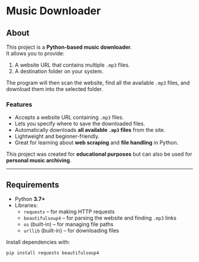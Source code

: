 # Music Downloader

## About
This project is a **Python-based music downloader**.  
It allows you to provide:
1. A website URL that contains multiple `.mp3` files.  
2. A destination folder on your system.  

The program will then scan the website, find all the available `.mp3` files, and download them into the selected folder.  

###  Features
- Accepts a website URL containing `.mp3` files.
- Lets you specify where to save the downloaded files.
- Automatically downloads **all available `.mp3` files** from the site.
- Lightweight and beginner-friendly.
- Great for learning about **web scraping** and **file handling** in Python.

This project was created for **educational purposes** but can also be used for **personal music archiving**.

---

##  Requirements
- Python **3.7+**
- Libraries:
  - `requests` – for making HTTP requests
  - `beautifulsoup4` – for parsing the website and finding `.mp3` links
  - `os` (built-in) – for managing file paths
  - `urllib` (built-in) – for downloading files

Install dependencies with:
```bash
pip install requests beautifulsoup4

